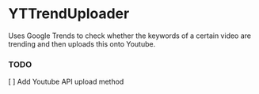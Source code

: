 # YTTrendUploader
Uses Google Trends to check whether the keywords of a certain video are trending and then uploads this onto Youtube.




### TODO
[ ] Add Youtube API upload method
